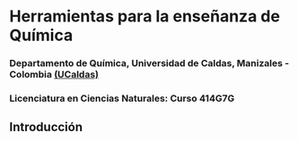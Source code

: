 # Herramientas para la enseñanza de Química

### Departamento de Química, Universidad de Caldas, Manizales - Colombia [(UCaldas)](https://www.ucaldas.edu.co/)

### Licenciatura en Ciencias Naturales: Curso 414G7G

## Introducción
